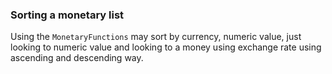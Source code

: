### Sorting a monetary list


Using the `MonetaryFunctions` may sort by currency, numeric value, just looking to numeric value and looking to a money using exchange rate using ascending and descending way.
 